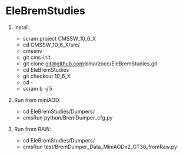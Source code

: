 # EleBremStudies

1) Install:

    * scram project CMSSW_10_6_X
    * cd CMSSW_10_6_X/src/
    * cmsenv
    * git cms-init
    * git clone git@github.com:bmarzocc/EleBremStudies.git
    * cd EleBremStudies
    * git checkout 10_6_X
    * cd -
    * scram b -j 5

2) Run from miniAOD:

    * cd EleBremStudies/Dumpers/
    * cmsRun python/BremDumper_cfg.py

3) Run from RAW:

    * cd EleBremStudies/Dumpers/
    * cmsRun test/BremDumper_Data_MiniAODv2_GT36_fromRaw.py
